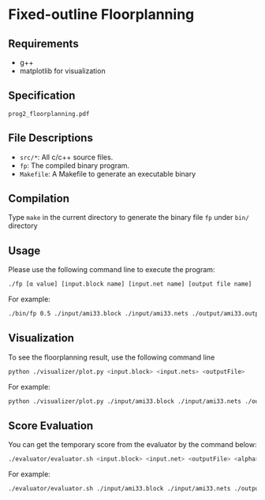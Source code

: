 # Fixed-outline Floorplanning

## Requirements

- g++
- matplotlib for visualization

## Specification

`prog2_floorplanning.pdf`

## File Descriptions

- `src/*`: All c/c++ source files.
- `fp`: The compiled binary program.
- `Makefile`: A Makefile to generate an executable binary

## Compilation

Type `make` in the current directory to generate the binary file `fp` under `bin/` directory

## Usage

Please use the following command line to execute the program:

```bash
./fp [α value] [input.block name] [input.net name] [output file name]
```

For example:

```bash
./bin/fp 0.5 ./input/ami33.block ./input/ami33.nets ./output/ami33.output
```

## Visualization

To see the floorplanning result, use the following command line

```bash
python ./visualizer/plot.py <input.block> <input.nets> <outputFile>
```

For example:

```bash
python ./visualizer/plot.py ./input/ami33.block ./input/ami33.nets ./output/ami33.output
```

## Score Evaluation

You can get the temporary score from the evaluator by the command below:

```bash
./evaluator/evaluator.sh <input.block> <input.net> <outputFile> <alpha>
```

For example:

```bash
./evaluator/evaluator.sh ./input/ami33.block ./input/ami33.nets ./output/ami33.output 0.5
```
